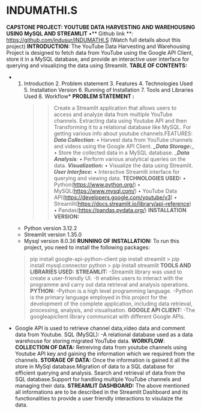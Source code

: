 # INDUMATHI.S
**CAPSTONE PROJECT: YOUTUBE DATA HARVESTING AND WAREHOUSING USING MySQL AND STREAMLIT**
    •** Github link **: https://github.com/indusur/INDUMATHI.S
              (Watch full details about this project)
**INTRODUCTION:**
	The YouTube Data Harvesting and Warehousing Project is designed to fetch data from YouTube using the Google API Client, store it in a MySQL database, and provide an interactive user interface for querying and visualizing the data using Streamlit.
**TABLE OF CONTENTS:**
   * 1. Introduction
    2. Problem statement
    3. Features
    4. Technologies Used
    5. Installation Version
    6. Running of Installation
    7. Tools and Libraries Used
    8. Workflow*
**PROBLEM STATEMENT :**
        >>Create a Streamlit application that allows users to access and analyze data from multiple YouTube channels. 
        >> Extracting data using Youtube API and then Transforming it to a relational database like MySQL. For getting various info about youtube channels.FEATURES:
_**Data Collection**:_
    •  Harvest data from YouTube channels and videos using the Google API Client.
_**_Data Storage:**__ 
    • Store the collected data in a MySQL database.
__**Data Analysis**:_ 
    • Perform various analytical queries on the data.
_**Visualization:**_
    • Visualize the data using Streamlit.
_**User Interface:**_
    •  Interactive Streamlit interface for querying and viewing data.
**TECHNOLOGIES USED:**
    • Python(https://www.python.org/)
    • MySQL(https://www.mysql.com/)
    • YouTube Data API(https://developers.google.com/youtube/v3)
    •  Streamlit(https://docs.streamlit.io/library/api-reference)
    • Pandas(https://pandas.pydata.org/)
**INSTALLATION VERSION:**
      *   Python version 3.12.2
      *   Streamlit  version 1.35.0
      *   Mysql version 8.0.36
**RUNNING OF INSTALLATION:**
To run this project, you need to install the following packages:
        >  pip install google-api-python-client
        >  pip install streamlit
     	  >  pip install mysql.connector python
     	  >  pip install streamlit
**TOOLS AND LIBRARIES USED:**
**STREAMLIT:**
-Streamlit library was used to create a user-friendly UI.
-It enables users to interact with the programme and carry out data retrieval and analysis operations.
**PYTHON:**
-Python is a high level programming language.
-Python is the primary language employed in this project for the development of the complete application, including data retrieval, processing, analysis, and visualisation.
**GOOGLE API CLIENT:**
-The googleapiclient library communicat with different Google APIs.
- Google API is used to retrieve channel data,video data and  comment data from Youtube.
 SQL (MySQL): 
-A relational database used as a data warehouse for storing migrated YouTube data.
**WORKFLOW**:
**COLLECTION OF DATA:**
	Retreiving data from youtube channels using Youtube API key and gaining the information which we required from the channels.
**STORAGE OF DATA:**
	Once the information is gained it all the store in MySql database.Migration of data  to a SQL database for efficient querying and analysis.
	Search and retrieval of data from the SQL database.Support for handling multiple YouTube channels and managing their data.
**STREAMLIT DASHBOARD:**
	The above mentioned all informations are to be described in the Streamlit Dashboard and its functionalities to provide a user friendly interactions to visulaize the data.


